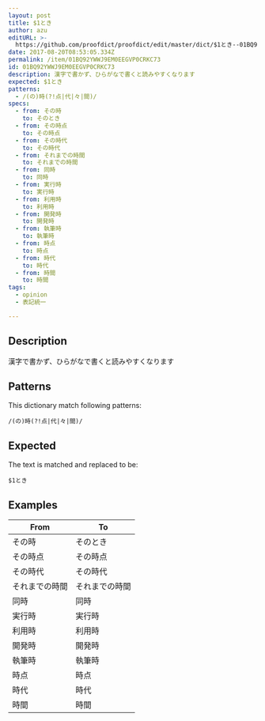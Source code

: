 ```yaml
---
layout: post
title: $1とき
author: azu
editURL: >-
  https://github.com/proofdict/proofdict/edit/master/dict/$1とき--01BQ92YWWJ9EM0EEGVP0CRKC73.yml
date: 2017-08-20T08:53:05.334Z
permalink: /item/01BQ92YWWJ9EM0EEGVP0CRKC73
id: 01BQ92YWWJ9EM0EEGVP0CRKC73
description: 漢字で書かず、ひらがなで書くと読みやすくなります
expected: $1とき
patterns:
  - /(の)時(?!点|代|々|間)/
specs:
  - from: その時
    to: そのとき
  - from: その時点
    to: その時点
  - from: その時代
    to: その時代
  - from: それまでの時間
    to: それまでの時間
  - from: 同時
    to: 同時
  - from: 実行時
    to: 実行時
  - from: 利用時
    to: 利用時
  - from: 開発時
    to: 開発時
  - from: 執筆時
    to: 執筆時
  - from: 時点
    to: 時点
  - from: 時代
    to: 時代
  - from: 時間
    to: 時間
tags:
  - opinion
  - 表記統一

---
```


## Description

漢字で書かず、ひらがなで書くと読みやすくなります

## Patterns

This dictionary match following patterns:

    /(の)時(?!点|代|々|間)/

## Expected

The text is matched and replaced to be:

    $1とき

## Examples

| From    | To      |
| ------- | ------- |
| その時     | そのとき    |
| その時点    | その時点    |
| その時代    | その時代    |
| それまでの時間 | それまでの時間 |
| 同時      | 同時      |
| 実行時     | 実行時     |
| 利用時     | 利用時     |
| 開発時     | 開発時     |
| 執筆時     | 執筆時     |
| 時点      | 時点      |
| 時代      | 時代      |
| 時間      | 時間      |
